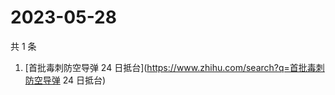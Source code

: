 # 2023-05-28

共 1 条

<!-- BEGIN -->
<!-- 最后更新时间 Sun May 28 2023 01:10:02 GMT+0800 (China Standard Time) -->

1. [首批毒刺防空导弹 24 日抵台](https://www.zhihu.com/search?q=首批毒刺防空导弹
   24 日抵台)

<!-- END -->
